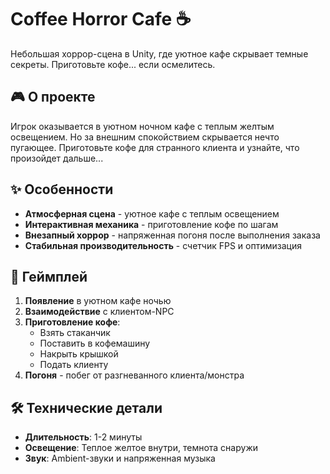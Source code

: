 # Coffee Horror Cafe ☕

Небольшая хоррор-сцена в Unity, где уютное кафе скрывает темные секреты. Приготовьте кофе... если осмелитесь.

## 🎮 О проекте

Игрок оказывается в уютном ночном кафе с теплым желтым освещением. Но за внешним спокойствием скрывается нечто пугающее. Приготовьте кофе для странного клиента и узнайте, что произойдет дальше...

## ✨ Особенности

- **Атмосферная сцена** - уютное кафе с теплым освещением
- **Интерактивная механика** - приготовление кофе по шагам
- **Внезапный хоррор** - напряженная погоня после выполнения заказа
- **Стабильная производительность** - счетчик FPS и оптимизация

## 🎯 Геймплей

1. **Появление** в уютном кафе ночью
2. **Взаимодействие** с клиентом-NPC
3. **Приготовление кофе**:
   - Взять стаканчик
   - Поставить в кофемашину
   - Накрыть крышкой
   - Подать клиенту
4. **Погоня** - побег от разгневанного клиента/монстра

## 🛠️ Технические детали

- **Длительность**: 1-2 минуты
- **Освещение**: Теплое желтое внутри, темнота снаружи
- **Звук**: Ambient-звуки и напряженная музыка
